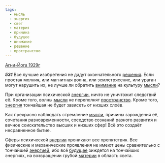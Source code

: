 ```yaml
---
tags:
  - мысль
  - энергия
  - свет
  - материя
  - причина
  - будущее
  - внимание
  - решение
  - пространство
---
```


[Агни-Йога 1929г](https://127.0.0.1:4002/agni/1929)

___531___
Все лучшие изобретения не дадут окончательного [решения](../../../tags/#решение). Если простая молния, или магнитная волна, или землетрясение, или ураган могут нарушить их, не лучше ли обратить [внимание](../../../tags/#внимание) на культуру [мысли](../../../tags/#мысль)?   

При организации психической [энергии](../../../tags/#[энергия](../../../tags/#энергия)), ничто не уничтожит следствий её. Кроме того, волны [мысли](../../../tags/#мысль) не переполнят [пространство](../../../tags/#пространство). Кроме того, [энергия](../../../tags/#энергия) тончайшая не будет зависеть от низших слоёв.   

Как прекрасно наблюдать стремление [мысли](../../../tags/#мысль), причины зарождения её, сочетания разновременности, соседство сознаний разного развития и вечное соискательство высших и низших сфер! Всё это создаёт несравненное бытие.   

Сферы психической [энергии](../../../tags/#[энергия](../../../tags/#энергия)) проникают все препятствия. Все физические и механические проявления не имеют цены сравнительно с тончайшей [энергией](../../../tags/#энергия), ибо всё [будущее](../../../tags/#будущее) зиждется на тончайших энергиях, на возвращении грубой [материи](../../../tags/#материя) в область света.